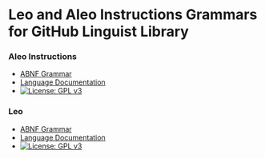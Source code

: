 # Leo and Aleo Instructions Grammars for GitHub Linguist Library

### Aleo Instructions
- [ABNF Grammar](https://github.com/AleoHQ/grammars/blob/master/aleo.abnf)
- [Language Documentation](https://developer.aleo.org/aleo)
- [![License: GPL v3](https://img.shields.io/badge/License-GPLv3-blue.svg)](./aleo-instructions/LICENSE.txt)

### Leo
- [ABNF Grammar](https://github.com/AleoHQ/grammars/blob/master/leo.abnf)
- [Language Documentation](https://developer.aleo.org/leo)
- [![License: GPL v3](https://img.shields.io/badge/License-GPLv3-blue.svg)](./leo/LICENSE.txt)

